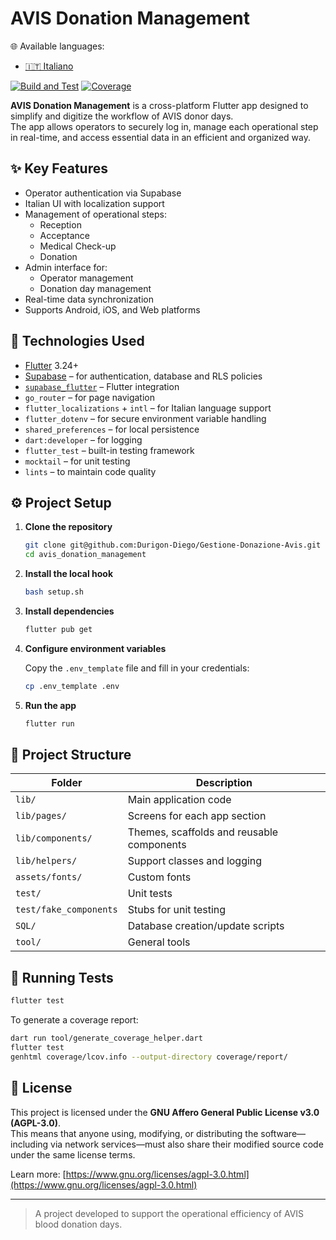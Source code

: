 # AVIS Donation Management

🌐 Available languages:
-  [🇮🇹 Italiano](README.md)

[![Build and Test](https://github.com/Durigon-Diego/Gestione-Donazione-Avis/actions/workflows/flutter_test_and_badge.yml/badge.svg)](https://github.com/Durigon-Diego/Gestione-Donazione-Avis/actions/workflows/flutter_test_and_badge.yml)
[![Coverage](https://durigon-diego.github.io/Gestione-Donazione-Avis/coverage/20250430-111203-8176.svg)](https://durigon-diego.github.io/Gestione-Donazione-Avis/coverage/20250430-111203-8176/index.html) <!-- badge::coverage -->

**AVIS Donation Management** is a cross-platform Flutter app designed to simplify and digitize the workflow of AVIS donor days.  
The app allows operators to securely log in, manage each operational step in real-time, and access essential data in an efficient and organized way.

## ✨ Key Features

- Operator authentication via Supabase
- Italian UI with localization support
- Management of operational steps:
  - Reception
  - Acceptance
  - Medical Check-up
  - Donation
- Admin interface for:
  - Operator management
  - Donation day management
- Real-time data synchronization
- Supports Android, iOS, and Web platforms

## 🚀 Technologies Used

- [Flutter](https://flutter.dev/) 3.24+
- [Supabase](https://supabase.com/) – for authentication, database and RLS policies
- [`supabase_flutter`](https://pub.dev/packages/supabase_flutter) – Flutter integration
- `go_router` – for page navigation
- `flutter_localizations` + `intl` – for Italian language support
- `flutter_dotenv` – for secure environment variable handling
- `shared_preferences` – for local persistence
- `dart:developer` – for logging
- `flutter_test` – built-in testing framework
- `mocktail` – for unit testing
- `lints` – to maintain code quality

## ⚙️ Project Setup

1. **Clone the repository**
   ```bash
   git clone git@github.com:Durigon-Diego/Gestione-Donazione-Avis.git avis_donation_management
   cd avis_donation_management
   ```

2. **Install the local hook**
   ```bash
   bash setup.sh
   ```

3. **Install dependencies**
   ```bash
   flutter pub get
   ```

4. **Configure environment variables**

   Copy the `.env_template` file and fill in your credentials:

   ```bash
   cp .env_template .env
   ```

5. **Run the app**
   ```bash
   flutter run
   ```

## 📁 Project Structure

| Folder                | Description                                             |
|-----------------------|---------------------------------------------------------|
| `lib/`                | Main application code                                   |
| `lib/pages/`          | Screens for each app section                            |
| `lib/components/`     | Themes, scaffolds and reusable components                  |
| `lib/helpers/`        | Support classes and logging                             |
| `assets/fonts/`       | Custom fonts                                            |
| `test/`               | Unit tests                                              |
| `test/fake_components`| Stubs for unit testing                                  |
| `SQL/`                | Database creation/update scripts                        |
| `tool/`               | General tools                                           |

## 🧪 Running Tests

```bash
flutter test
```

To generate a coverage report:
```bash
dart run tool/generate_coverage_helper.dart
flutter test
genhtml coverage/lcov.info --output-directory coverage/report/
```

## 📜 License

This project is licensed under the **GNU Affero General Public License v3.0 (AGPL-3.0)**.  
This means that anyone using, modifying, or distributing the software—including via network services—must also share their modified source code under the same license terms.

Learn more: [https://www.gnu.org/licenses/agpl-3.0.html](https://www.gnu.org/licenses/agpl-3.0.html)

---

> A project developed to support the operational efficiency of AVIS blood donation days.
